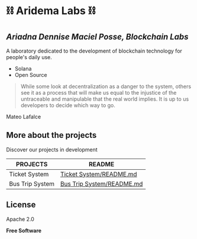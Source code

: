 # ⛓️ Aridema Labs  ⛓️ 
## _Ariadna Dennise Maciel Posse, Blockchain Labs_

A laboratory dedicated to the development of blockchain technology for people's daily use.

- Solana
- Open Source

> While some look at decentralization as a danger 
>to the system, others see it as a process that 
>will make us equal to the injustice of the 
>untraceable and manipulable that the real world 
>implies. It is up to us developers to decide which 
>way to go.

Mateo Lafalce

## More about the projects

Discover our projects in development

| PROJECTS | README |
| ------ | ------ |
| Ticket System | [Ticket System/README.md][Ts] |
| Bus Trip System | [Bus Trip System/README.md][Bt] |


## License

Apache 2.0

**Free Software**

   [Ts]: <https://github.com/Aridema-Labs/Bus-Trip-Ticket>
   [Bt]: <https://github.com/Aridema-Labs/Ticket_System_Solana>
